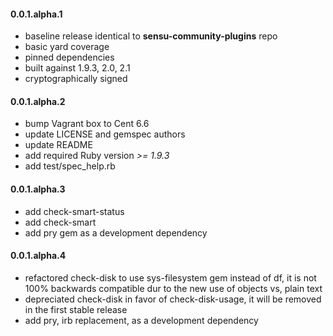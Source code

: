 #### 0.0.1.alpha.1

* baseline release identical to **sensu-community-plugins** repo
* basic yard coverage
* pinned dependencies
* built against 1.9.3, 2.0, 2.1
* cryptographically signed

#### 0.0.1.alpha.2

* bump Vagrant box to Cent 6.6
* update LICENSE and gemspec authors
* update README
* add required Ruby version *>= 1.9.3*
* add test/spec_help.rb

#### 0.0.1.alpha.3

* add check-smart-status
* add check-smart
* add pry gem as a development dependency

#### 0.0.1.alpha.4

* refactored check-disk to use sys-filesystem gem instead of df, it is not 100% backwards compatible dur to the new use of objects vs, plain text
* depreciated check-disk in favor of check-disk-usage, it will be removed in the first stable release
* add pry, irb replacement, as a development dependency
